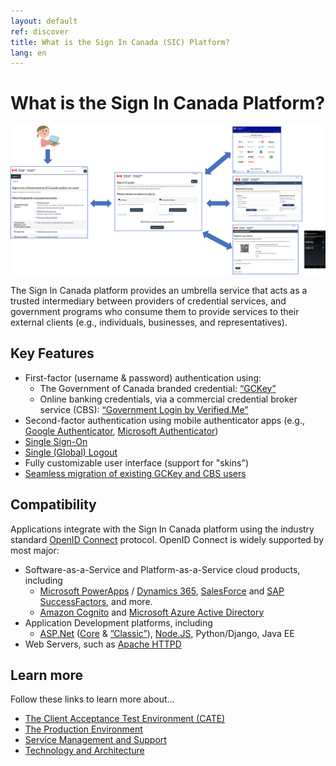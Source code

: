 ```yaml
---
layout: default
ref: discover
title: What is the Sign In Canada (SIC) Platform?
lang: en
---
```

# What is the Sign In Canada Platform?

![Sign In Canada Overview](images/sic-overview.png "Sign In Canada Overview")

The Sign In Canada platform provides an umbrella service that acts as a trusted intermediary between
providers of credential services, and government programs who consume them to provide services to their
external clients (e.g., individuals, businesses, and representatives).

## Key Features

* First-factor (username & password) authentication using:
  * The Government of Canada branded credential: [“GCKey”](https://clegc-gckey.gc.ca)
  * Online banking credentials, via a commercial credential broker service (CBS): [“Government Login by Verified.Me”](https://verified.me/government-sign-in-by-verified-me/)
* Second-factor authentication using mobile authenticator apps (e.g., [Google Authenticator](https://play.google.com/store/apps/details?id=com.google.android.apps.authenticator2), [Microsoft Authenticator](https://www.microsoft.com/en-us/security/mobile-authenticator-app))
* [Single Sign-On](session-management.html#single-sign-on)
* [Single (Global) Logout](session-management.html#single-logout)
* Fully customizable user interface (support for "skins")
* [Seamless migration of existing GCKey and CBS users](auto-collection.html)

## Compatibility

Applications integrate with the Sign In Canada platform using the industry standard [OpenID Connect](https://openid.net) protocol. OpenID Connect is widely supported by most major:

* Software-as-a-Service and Platform-as-a-Service cloud products, including
  * [Microsoft PowerApps](https://powerapps.microsoft.com/en-ca/) / [Dynamics 365](https://dynamics.microsoft.com/en-ca/), [SalesForce](https://www.salesforce.com/ca/) and [SAP SuccessFactors](https://www.sap.com/canada/products/human-resources-hcm/hxm-suite.html), and more.
  * [Amazon Cognito](https://aws.amazon.com/cognito/) and [Microsoft Azure Active Directory](../evaluate/b2c.html)
* Application Development platforms, including
  * [ASP.Net](https://dotnet.microsoft.com/en-us/apps/aspnet) ([Core](https://www.nuget.org/packages/Microsoft.AspNetCore.Authentication.OpenIdConnect) & [”Classic”](https://www.nuget.org/packages/Microsoft.Owin.Security.OpenIdConnect/)), [Node.JS](https://www.npmjs.com/package/openid-client), Python/Django, Java EE
* Web Servers, such as  [Apache HTTPD](https://github.com/zmartzone/mod_auth_openidc#readme)

## Learn more

Follow these links to learn more about...

* [The Client Acceptance Test Environment (CATE)](cate.html)
* [The Production Environment](prod.html)
* [Service Management and Support](service.html)
* [Technology and Architecture](technology.html)
